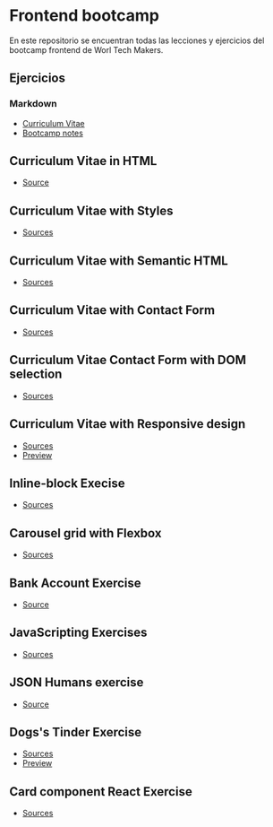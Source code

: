 # Frontend bootcamp

En este repositorio se encuentran todas las lecciones y ejercicios del bootcamp frontend de Worl Tech Makers.

## Ejercicios

### Markdown

- [Curriculum Vitae](./markdown-cv/cv-william-serna.md)
- [Bootcamp notes](./bootcamp-notes.md)

## Curriculum Vitae in HTML

- [Source](./html-cv)

## Curriculum Vitae with Styles

- [Sources](./cv-html-with-styles)

## Curriculum Vitae with Semantic HTML

- [Sources](./cv-with-semantic-html)

## Curriculum Vitae with Contact Form

- [Sources](./cv-with-contact-form)

## Curriculum Vitae Contact Form with DOM selection

- [Sources](./cv-with-contact-form-dom-selection)

## Curriculum Vitae with Responsive design

- [Sources](./cv-with-responsive-design)
- [Preview]()

## Inline-block Execise

- [Sources](./inline-block)

## Carousel grid with Flexbox

- [Sources](./carousel-flexbox)

## Bank Account Exercise

- [Source](./bank-account/index.js)

## JavaScripting Exercises

- [Sources](./javascripting)

## JSON Humans exercise

- [Source](./json/humans.json)

## Dogs's Tinder Exercise

- [Sources](https://github.com/wsernalaverde/tinder-dogs)
- [Preview](https://wsernalaverde.github.io/tinder-dogs/)

## Card component React Exercise

- [Sources](https://github.com/wsernalaverde/first-exercise-react)